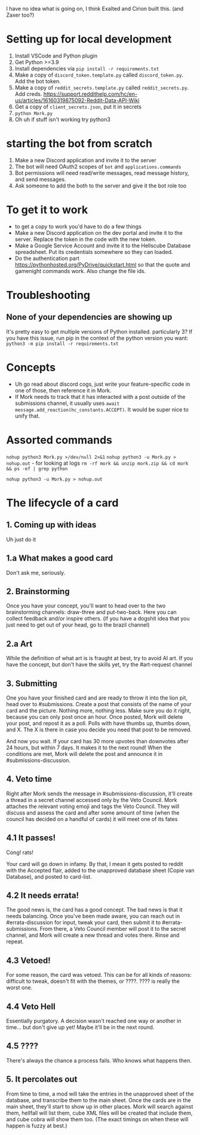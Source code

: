 I have no idea what is going on, I think Exalted and Cirion built this. (and Zaxer too?)



# Setting up for local development
1. Install VSCode and Python plugin
1. Get Python >=3.9
1. Install dependencies via `pip install -r requirements.txt`
1. Make a copy of `discord_token.template.py` called `discord_token.py`. Add the bot token.
1. Make a copy of `reddit_secrets.template.py` called `reddit_secrets.py`. Add creds. https://support.reddithelp.com/hc/en-us/articles/16160319875092-Reddit-Data-API-Wiki 
1. Get a copy of `client_secrets.json`, put it in secrets
1. `python Mork.py`
1. Oh uh if stuff isn't working try python3



# starting the bot from scratch
1. Make a new Discord application and invite it to the server
1. The bot will need OAuth2 scopes of `bot` and `applications.commands`
1. Bot permissions will need read/write messages, read message history, and send messages.
1. Ask someone to add the both to the server and give it the bot role too


# To get it to work
- to get a copy to work you'd have to do a few things
- Make a new Discord application on the dev portal and invite it to the server. Replace the token in the code with the new token.
- Make a Google Service Account and invite it to the Hellscube Database spreadsheet. Put its credentials somewhere so they can loaded.
- Do the authentication part https://pythonhosted.org/PyDrive/quickstart.html so that the quote and gamenight commands work. Also change the file ids.



# Troubleshooting
## None of your dependencies are showing up
It's pretty easy to get multiple versions of Python installed. particularly 3? If you have this issue, run pip in the context of the python version you want: `python3 -m pip install -r requirements.txt`


# Concepts
- Uh go read about discord cogs, just write your feature-specific code in one of those, then reference it in Mork.
- If Mork needs to track that it has interacted with a post outside of the submissions channel, it usually uses `await message.add_reaction(hc_constants.ACCEPT)`. It would be super nice to unify that.




# Assorted commands
`nohup python3 Mork.py >/dev/null 2>&1`
`nohup python3 -u Mork.py > nohup.out` - for looking at logs
`rm -rf mork && unzip mork.zip && cd mork && ps -ef | grep python`


`nohup python3 -u Mork.py > nohup.out`



# The lifecycle of a card

## 1. Coming up with ideas
Uh just do it

## 1.a What makes a good card
Don't ask me, seriously.

## 2. Brainstorming
Once you have your concept, you'll want to head over to the two brainstorming channels: draw-three and put-two-back. Here you can collect feedback and/or inspire others. (if you have a dogshit idea that you just need to get out of your head, go to the brazil channel)

## 2.a Art
While the definition of what art is is fraught at best, try to avoid AI art. If you have the concept, but don't have the skills yet, try the #art-request channel

## 3. Submitting
One you have your finished card and are ready to throw it into the lion pit, head over to #submissions. Create a post that consists of the name of your card and the picture. Nothing more, nothing less. Make sure you do it right, because you can only post once an hour. Once posted, Mork will delete your post, and repost it as a poll. Polls with have thumbs up, thumbs down, and X. The X is there in case you decide you need that post to be removed.

And now you wait. If your card has 30 more upvotes than downvotes after 24 hours, but within 7 days. It makes it to the next round! When the conditions are met, Mork will delete the post and announce it in #submissions-discussion.

## 4. Veto time
Right after Mork sends the message in #submissions-discussion, it'll create a thread in a secret channel accessed only by the Veto Council. Mork attaches the relevant voting emoji and tags the Veto Council. They will discuss and assess the card and after some amount of time (when the council has decided on a handful of cards) it will meet one of its fates

## 4.1 It passes!
Cong!
rats!

Your card will go down in infamy. By that, I mean it gets posted to reddit with the Accepted flair, added to the unapproved database sheet (Copie van Database), and posted to card-list.

## 4.2 It needs errata!
The good news is, the card has a good concept. The bad news is that it needs balancing. Once you've been made aware, you can reach out in #errata-discussion for input, tweak your card, then submit it to #errata-submissions. From there, a Veto Council member will post it to the secret channel, and Mork will create a new thread and votes there. Rinse and repeat.

## 4.3 Vetoed!
For some reason, the card was vetoed. This can be for all kinds of reasons: difficult to tweak, doesn't fit with the themes, or ????. ???? is really the worst one.

## 4.4 Veto Hell
Essentially purgatory. A decision wasn't reached one way or another in time... but don't give up yet! Maybe it'll be in the next round.

## 4.5 ????
There's always the chance a process fails. Who knows what happens then.

## 5. It percolates out
From time to time, a mod will take the entries in the unapproved sheet of the database, and transcribe them to the main sheet. Once the cards are in the main sheet, they'll start to show up in other places. Mork will search against them, hellfall will list them, cube XML files will be created that include them, and cube cobra will show them too. (The exact timings on when these will happen is fuzzy at best.)
